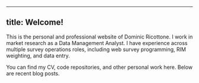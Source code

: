 
---
title: Welcome!
---

This is the personal and professional website of Dominic Ricottone. I work in market research as a Data Management Analyst.
I have experience across multiple survey operations roles, including web survey programming, RIM weighting, and data entry.

You can find my CV, code repositories, and other personal work here. Below are recent blog posts.

